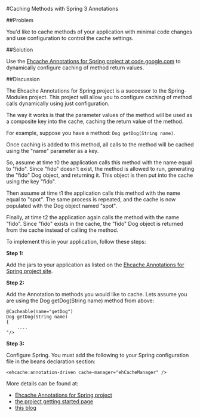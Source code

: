 ---
---
#Caching Methods with Spring 3 Annotations

##Problem

You'd like to cache methods of your application with minimal code changes and use configuration to control the cache settings.

##Solution

Use the [Ehcache Annotations for Spring project at code.google.com](http://code.google.com/p/ehcache-spring-annotations/) to dynamically configure caching of method return values.

##Discussion

The Ehcache Annotations for Spring project is a successor to the Spring-Modules project. This project will allow you to configure caching of method calls dynamically using just configuration.

The way it works is that the parameter values of the method will be used as a composite key into the cache, caching the return value of the method.

For example, suppose you have a method: `Dog getDog(String name)`.

Once caching is added to this method, all calls to the method will be cached using the "name" parameter as a key.

So, assume at time t0 the application calls this method with the name equal to "fido". Since "fido" doesn't exist, the method is allowed to run, generating the "fido" Dog object, and returning it. This object is then put into the cache using the key "fido".

Then assume at time t1 the application calls this method with the name equal to "spot". The same process is repeated, and the cache is now populated with the Dog object named "spot".

Finally, at time t2 the application again calls the method with the name "fido". Since "fido" exists in the cache, the "fido" Dog object is returned from the cache instead of calling the method.

To implement this in your application, follow these steps:

**Step 1:**

Add the jars to your application as listed on the [Ehcache Annotations for Spring project site](http://code.google.com/p/ehcache-spring-annotations).

**Step 2:**

Add the Annotation to methods you would like to cache. Lets assume you are using the Dog getDog(String name) method from above:

    @Cacheable(name="getDog")
    Dog getDog(String name)
    {
        ....
    "/>
**Step 3:**

Configure Spring. You must add the following to your Spring configuration file in the beans declaration section:

    <ehcache:annotation-driven cache-manager="ehCacheManager" />

More details can be found at:

* [Ehcache Annotations for Spring project](http://code.google.com/p/ehcache-spring-annotations)
* [the project getting started page](http://code.google.com/p/ehcache-spring-annotations/wiki/UsingCacheable)
* [this blog](http://www.jeviathon.com/2010/04/caching-java-methods-with-spring-3.html)
